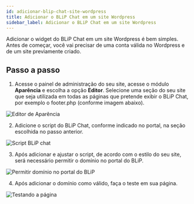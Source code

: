 ```yaml
---
id: adicionar-blip-chat-site-wordpress
title: Adicionar o BLiP Chat em um site Wordpress
sidebar_label: Adicionar o BLiP Chat em um site Wordpress
---
```


Adicionar o widget do BLiP Chat em um site Wordpress é bem simples. Antes de começar, você vai precisar de uma conta válida no Wordpress e de um site previamente criado.

## Passo a passo

1. Acesse o painel de administração do seu site, acesse o módulo **Aparência** e escolha a opção **Editor**. Selecione uma seção do seu site que seja utilizada em todas as páginas que pretende exibir o BLiP Chat, por exemplo o footer.php (conforme imagem abaixo).

![Editor de Aparência](/img/channels/blip-chat/chat-adicionar-blip-chat-site-wordpress-1.png)<br>

2. Adicione o script do BLiP Chat, conforme indicado no portal, na seção escolhida no passo anterior.

![Script BLiP chat](/img/channels/blip-chat/chat-adicionar-blip-chat-site-wordpress-2.png)<br>

3. Após adicionar e ajustar o script, de acordo com o estilo do seu site, será necessário permitir o domínio no portal do BLiP.

![Permitir domínio no portal do BLiP](/img/channels/blip-chat/chat-adicionar-blip-chat-site-wordpress-3.png)<br>

 4. Após adicionar o domínio como válido, faça o teste em sua página.

![Testando a página](/img/channels/blip-chat/chat-adicionar-blip-chat-site-wordpress-4.png)<br>